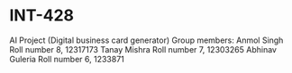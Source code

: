 # INT-428
AI Project (Digital business card generator)
Group members:
Anmol Singh Roll number 8, 12317173
Tanay Mishra Roll number 7, 12303265
Abhinav Guleria Roll number 6, 1233871
